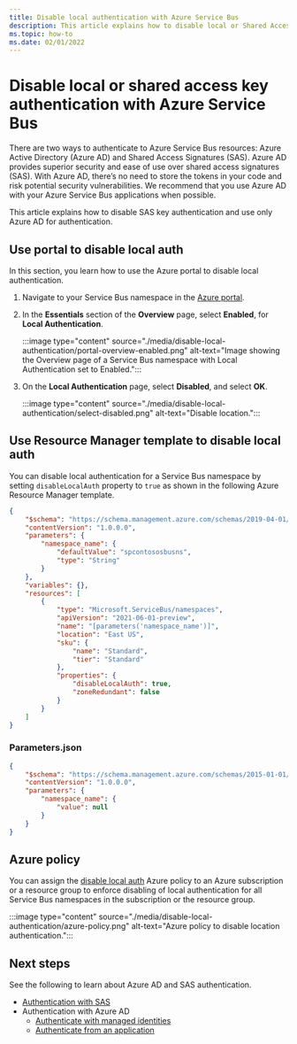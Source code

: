 ```yaml
---
title: Disable local authentication with Azure Service Bus
description: This article explains how to disable local or Shared Access Signature key authentication for a Service Bus namespace. 
ms.topic: how-to
ms.date: 02/01/2022 
---
```


# Disable local or shared access key authentication with Azure Service Bus
There are two ways to authenticate to Azure Service Bus resources: Azure Active Directory (Azure AD) and Shared Access Signatures (SAS). Azure AD provides superior security and ease of use over shared access signatures (SAS). With Azure AD, there’s no need to store the tokens in your code and risk potential security vulnerabilities. We recommend that you use Azure AD with your Azure Service Bus applications when possible.

This article explains how to disable SAS key authentication and use only Azure AD for authentication. 

## Use portal to disable local auth
In this section, you learn how to use the Azure portal to disable local authentication. 

1. Navigate to your Service Bus namespace in the [Azure portal](https://portal.azure.com).
1. In the **Essentials** section of the **Overview** page, select **Enabled**, for **Local Authentication**. 

    :::image type="content" source="./media/disable-local-authentication/portal-overview-enabled.png" alt-text="Image showing the Overview page of a Service Bus namespace with Local Authentication set to Enabled.":::
1. On the **Local Authentication** page, select **Disabled**, and select **OK**. 

      :::image type="content" source="./media/disable-local-authentication/select-disabled.png" alt-text="Disable location.":::

## Use Resource Manager template to disable local auth
You can disable local authentication for a Service Bus namespace by setting `disableLocalAuth` property to `true` as shown in the following Azure Resource Manager template.

```json
{
    "$schema": "https://schema.management.azure.com/schemas/2019-04-01/deploymentTemplate.json#",
    "contentVersion": "1.0.0.0",
    "parameters": {
        "namespace_name": {
            "defaultValue": "spcontososbusns",
            "type": "String"
        }
    },
    "variables": {},
    "resources": [
        {
            "type": "Microsoft.ServiceBus/namespaces",
            "apiVersion": "2021-06-01-preview",
            "name": "[parameters('namespace_name')]",
            "location": "East US",
            "sku": {
                "name": "Standard",
                "tier": "Standard"
            },
            "properties": {
                "disableLocalAuth": true,
                "zoneRedundant": false
            }
        }
    ]
}
``` 

### Parameters.json

```json
{
    "$schema": "https://schema.management.azure.com/schemas/2015-01-01/deploymentParameters.json#",
    "contentVersion": "1.0.0.0",
    "parameters": {
        "namespace_name": {
            "value": null
        }
    }
}
```

## Azure policy
You can assign the [disable local auth](https://portal.azure.com/#blade/Microsoft_Azure_Policy/PolicyDetailBlade/definitionId/%2Fproviders%2FMicrosoft.Authorization%2FpolicyDefinitions%2Fcfb11c26-f069-4c14-8e36-56c394dae5af)  Azure policy to an Azure subscription or a resource group to enforce disabling of local authentication for all Service Bus namespaces in the subscription or the resource group.

:::image type="content" source="./media/disable-local-authentication/azure-policy.png" alt-text="Azure policy to disable location authentication.":::

## Next steps
See the following to learn about Azure AD and SAS authentication. 

- [Authentication with SAS](service-bus-sas.md) 
- Authentication with Azure AD
    - [Authenticate with managed identities](service-bus-managed-service-identity.md)
    - [Authenticate from an application](authenticate-application.md)